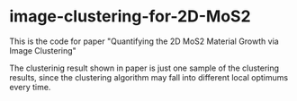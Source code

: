 # image-clustering-for-2D-MoS2
This is the code for paper "Quantifying the 2D MoS2 Material Growth via Image Clustering"

The clusterinig result shown in paper is just one sample of the clustering results, since the clustering algorithm may fall into different local optimums every time.
